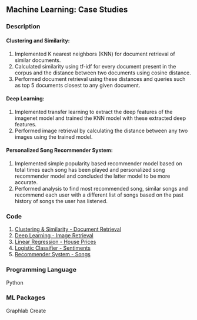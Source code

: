 ## Machine Learning: Case Studies

### Description
#### Clustering and Similarity:
1. Implemented K nearest neighbors (KNN) for document retrieval of similar documents.
2. Calculated similarity using tf-idf for every document present in the corpus and the distance between two documents using cosine distance.
3. Performed document retrieval using these distances and queries such as top 5 documents closest to any given document. 
#### Deep Learning:
1. Implemented transfer learning to extract the deep features of the imagenet model and trained the KNN model with these extracted deep features.
2. Performed image retrieval by calculating the distance between any two images using the trained model.
#### Personalized Song Recommender System:
1. Implemented simple popularity based recommender model based on total times each song has been played and personalized song recommender model and concluded the latter model to be more accurate.
2. Performed analysis to find most recommended song, similar songs and recommend each user with a different list of songs based on the past history of songs the user has listened.

### Code
1. [Clustering & Similarity - Document Retrieval](https://github.com/agrawal-priyank/machine-learning-case-studies/tree/master/clustering-similarity-document-retrieval)
2. [Deep Learning - Image Retrieval](https://github.com/agrawal-priyank/machine-learning-case-studies/tree/master/deep-learning-image-retrieval)
3. [Linear Regression - House Prices](https://github.com/agrawal-priyank/machine-learning-case-studies/tree/master/linear-regression-house-prices)
4. [Logistic Classifier - Sentiments](https://github.com/agrawal-priyank/machine-learning-case-studies/tree/master/logistic-classifier-sentiments)
5. [Recommender System - Songs](https://github.com/agrawal-priyank/machine-learning-case-studies/tree/master/recommender-system-songs)

### Programming Language
Python

### ML Packages
Graphlab Create
